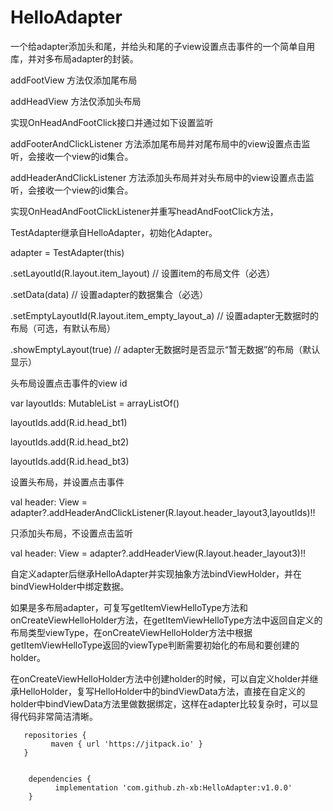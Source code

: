 # HelloAdapter
一个给adapter添加头和尾，并给头和尾的子view设置点击事件的一个简单自用库，并对多布局adapter的封装。

addFootView 方法仅添加尾布局

addHeadView 方法仅添加头布局

实现OnHeadAndFootClick接口并通过如下设置监听

addFooterAndClickListener 方法添加尾布局并对尾布局中的view设置点击监听，会接收一个view的id集合。

addHeaderAndClickListener 方法添加头布局并对头布局中的view设置点击监听，会接收一个view的id集合。

实现OnHeadAndFootClickListener并重写headAndFootClick方法，


TestAdapter继承自HelloAdapter，初始化Adapter。

adapter = TestAdapter(this)

.setLayoutId(R.layout.item_layout) // 设置item的布局文件（必选）

.setData(data) // 设置adapter的数据集合（必选）

.setEmptyLayoutId(R.layout.item_empty_layout_a) // 设置adapter无数据时的布局（可选，有默认布局）

.showEmptyLayout(true) // adapter无数据时是否显示“暂无数据”的布局（默认显示）

头布局设置点击事件的view id

var layoutIds: MutableList<Int> = arrayListOf()
	
layoutIds.add(R.id.head_bt1)

layoutIds.add(R.id.head_bt2)

layoutIds.add(R.id.head_bt3)

设置头布局，并设置点击事件

val header: View = adapter?.addHeaderAndClickListener(R.layout.header_layout3,layoutIds)!!

只添加头布局，不设置点击监听

val header: View = adapter?.addHeaderView(R.layout.header_layout3)!!

自定义adapter后继承HelloAdapter并实现抽象方法bindViewHolder，并在bindViewHolder中绑定数据。

如果是多布局adapter，可复写getItemViewHelloType方法和onCreateViewHelloHolder方法，在getItemViewHelloType方法中返回自定义的布局类型viewType，在onCreateViewHelloHolder方法中根据getItemViewHelloType返回的viewType判断需要初始化的布局和要创建的holder。

在onCreateViewHelloHolder方法中创建holder的时候，可以自定义holder并继承HelloHolder，复写HelloHolder中的bindViewData方法，直接在自定义的holder中bindViewData方法里做数据绑定，这样在adapter比较复杂时，可以显得代码非常简洁清晰。


	   
	   repositories {
	         maven { url 'https://jitpack.io' }
	   }
	   

	    dependencies {
	          implementation 'com.github.zh-xb:HelloAdapter:v1.0.0'
	    }
	    
  
